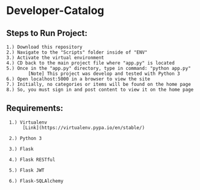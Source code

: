 Developer-Catalog
=============

## Steps to Run Project:

	1.) Download this repository 
	2.) Navigate to the "Scripts" folder inside of "ENV"
	3.) Activate the virtual environment
	4.) CD back to the main project file where "app.py" is located
	5.) Once in the "app.py" directory, type in command: "python app.py"
			[Note] This project was develop and tested with Python 3
    6.) Open localhost:5000 in a browser to view the site
	7.) Initially, no categories or items will be found on the home page
	8.) So, you must sign in and post content to view it on the home page


## Requirements:

     1.) Virtualenv
          [Link](https://virtualenv.pypa.io/en/stable/)

     2.) Python 3

     3.) Flask

     4.) Flask RESTful

     5.) Flask JWT

     6.) Flask-SQLAlchemy